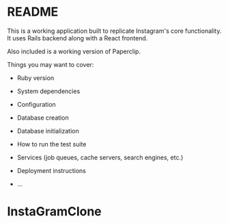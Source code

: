 # README
This is a working application built to replicate Instagram's core functionality. It uses Rails backend along with a React frontend.

Also included is a working version of Paperclip.

Things you may want to cover:

* Ruby version

* System dependencies

* Configuration

* Database creation

* Database initialization

* How to run the test suite

* Services (job queues, cache servers, search engines, etc.)

* Deployment instructions

* ...
# InstaGramClone
